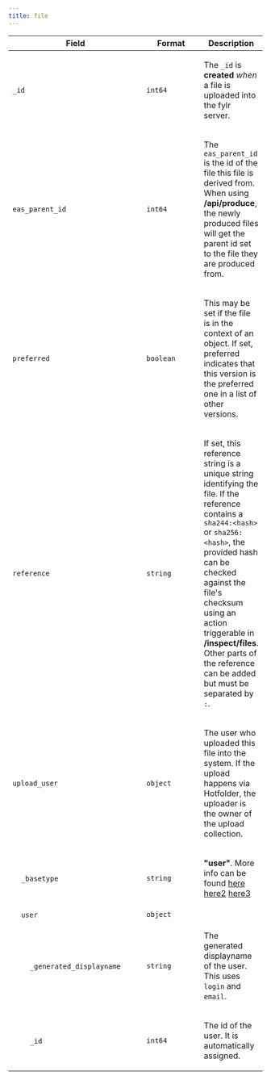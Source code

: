 ```yaml
---
title: file
---
```


<table>
        <thead>
            <tr>
                <th width="300">Field</th>
                <th width="155">Format</th>
                <th>Description</th>
            </tr>
        </thead>
        <tbody><tr>
        <td><code>_id</code></td>
        <td><code>int64<code></td>
        <td><p>The <code>_id</code> is <strong>created</strong> <em>when</em> a file is uploaded into the fylr server.</p>
</td>
    </tr><tr>
        <td><code>eas_parent_id</code></td>
        <td><code>int64<code></td>
        <td><p>The <code>eas_parent_id</code> is the id of the file this file is derived from. When using <strong>/api/produce</strong>, the newly produced files will get the parent id set to the file they are produced from.</p>
</td>
    </tr><tr>
        <td><code>preferred</code></td>
        <td><code>boolean<code></td>
        <td><p>This may be set if the file is in the context of an object. If set, preferred indicates that this version is the preferred one in a list of other versions.</p>
</td>
    </tr><tr>
        <td><code>reference</code></td>
        <td><code>string<code></td>
        <td><p>If set, this reference string is a unique string identifying the file. If the reference contains a <code>sha244:&lt;hash&gt;</code> or <code>sha256:&lt;hash&gt;</code>, the provided hash can be checked against the file's checksum using an action triggerable in <strong>/inspect/files</strong>. Other parts of the reference can be added but must be separated by <code>:</code>.</p>
</td>
    </tr><tr>
        <td><code>upload_user</code></td>
        <td><code>object<code></td>
        <td><p>The user who uploaded this file into the system. If the upload happens via Hotfolder, the uploader is the owner of the upload collection.</p>
</td>
    </tr><tr>
        <td>    <code>_basetype</code></td>
        <td><code>string<code></td>
        <td><p><strong>&quot;user&quot;</strong>. More info can be found <a href="./user.md">here</a> <a href="../system-data-types/user.md">here2</a> <a href="../../for-developers/system-data-types/user.md">here3</a></p>
</td>
    </tr><tr>
        <td>    <code>user</code></td>
        <td><code>object<code></td>
        <td></td>
    </tr><tr>
        <td>        <code>_generated_displayname</code></td>
        <td><code>string<code></td>
        <td><p>The generated displayname of the user. This uses <code>login</code> and <code>email</code>.</p>
</td>
    </tr><tr>
        <td>        <code>_id</code></td>
        <td><code>int64<code></td>
        <td><p>The id of the user. It is automatically assigned.</p>
</td>
    </tr></tbody>
    </table>